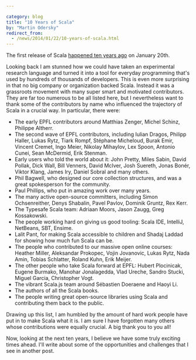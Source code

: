 ```yaml
---

category: blog
title: "10 Years of Scala"
by: "Martin Odersky"
redirect_from:
  - /news/2014/01/22/10-years-of-scala.html
---
```

The first release of Scala
[happened ten years ago](http://article.gmane.org/gmane.comp.lang.scala/17)
on January 20th.

Looking back I am stunned how we could have taken an experimental research
language and turned it into a tool for everyday programming that's used by
hundreds of thousands of developers.
This is even more surprising in that no big company or organization backed Scala.
Instead it was a grassroots movement with many super smart and motivated contributors.
They are far too numerous to be all listed here, but I nevertheless want to thank some
of the contributors by name who influenced the trajectory of Scala in a crucial way.
In particular, there were:

* The early EPFL contributors around Matthias Zenger, Michel Schinz, Philippe Altherr.
* The second wave of EPFL contributors, including Iulian Dragos, Philipp Haller, Lukas Rytz, Tiark Rompf, Stéphane Micheloud, Burak Emir, Vincent Cremet, Ingo Meier, Nikolay Mihaylov, Lex Spoon, Antonio Cunei, Sean McDermid, Erik Stenman.
* Early users who told the world about it: John Pretty, Miles Sabin, David Pollak, Dick Wall, Bill Venners, David McIver, Josh Suereth, Jonas Bonér, Viktor Klang, James Iry, Daniel Sobral and many others.
* Phil Bagwell, who designed our core collection structures, and was a great spokesperson for the community.
* Paul Phillips, who put in amazing work over many years.
* The many active open-source committers, including Simon Ochsenreither, Denys Shabalin, Pavel Pavlov, Dominik Gruntz, Rex Kerr.
* The Typesafe Scala team: Adriaan Moors, Jason Zaugg, Greg Kossakowski.
* The people working hard on giving us good tooling: Scala IDE, IntelliJ, NetBeans, SBT, Ensime.
* Lalit Pant, for making Scala accessible to children and Shadaj Laddad for showing how much fun Scala can be.
* The people who contributed to our massive open online courses: Heather Miller, Aleksandar Prokopec, Vojin Jovanovic, Lukas Rytz, Nada Amin, Tobias Schlatter, Roland Kuhn, Erik Meijer.
* The other people who take Scala forward at EPFL: Hubert Plocinicak, Eugene Burmako, Manohar Jonalagedda, Vlad Ureche, Sandro Stucki, Miguel Garcia, Christopher Vogt.
* The vibrant Scala.js team around Sébastien Doeraene and Haoyi Li.
* The authors of all the Scala books.
* The people writing great open-source libraries using Scala and contributing them back to the public.

Drawing up this list, I am humbled by the amount of hard work people have put in to make Scala what it is.
I am sure I have forgotten many others whose contributions were equally crucial.
A big thank you to you all!

Now, looking at the next ten years, I believe we have some truly exciting times ahead.
I'll write about some of the opportunities and challenges that I see in another post.
